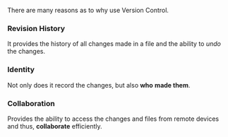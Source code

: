 There are many reasons as to why use Version Control.

### Revision History
It provides the history of all changes made in a file and the ability to *undo* the changes.

### Identity
Not only does it record the changes, but also **who** **made them**.

### Collaboration
Provides the ability to access the changes and files from remote devices and thus, **collaborate** efficiently.

